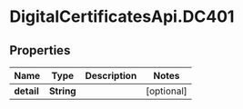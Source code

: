 # DigitalCertificatesApi.DC401

## Properties

Name | Type | Description | Notes
------------ | ------------- | ------------- | -------------
**detail** | **String** |  | [optional] 


